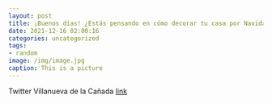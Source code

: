 ```yaml
---
layout: post
title: ¡Buenos días! ¿Estás pensando en cómo decorar tu casa por Navidad? 🎄 Antes de colocar los adornos, te recomendamos ver este víd...
date: 2021-12-16 02:00:16
categories: uncategorized
tags:
- random
image: /img/image.jpg
caption: This is a picture
---
```

Twitter Villanueva de la Cañada [link](https://twitter.com/AytoVDLCanada/status/1471038795990679555)
